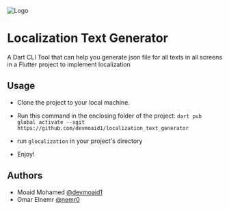 ![Logo](https://i.ibb.co/gD1mMqS/glocalization.png)
# Localization Text Generator

A Dart CLI Tool that can help you generate json file for all texts in all screens in a Flutter project to implement localization

## Usage

- Clone the project to your local machine.
- Run this command in the enclosing folder of the project:
  ```dart pub global activate --sgit https://github.com/devmoaid1/localization_text_generator```

- run `glocalization` in your project's directory
- Enjoy!

## Authors

- Moaid Mohamed [@devmoaid1](https://www.github.com/devmoaid1)
- Omar Elnemr [@nemr0](https://www.github.com/nemr0)

